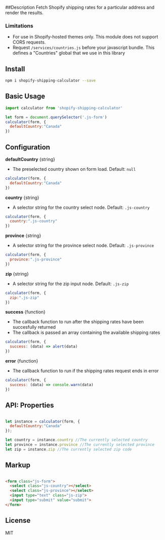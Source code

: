 ##Description
Fetch Shopify shipping rates for a particular address and render the results.

### Limitations
- For use in Shopify-hosted themes only. This module does not support CORS requests.
- Request ```/services/countries.js``` before your javascript bundle. This defines a "Countries" global that we use in this library

## Install 
```bash
npm i shopify-shipping-calculator --save
```

## Basic Usage
```javascript
import calculator from 'shopify-shipping-calculator'

let form = document.querySelector('.js-form')
calculator(form, {
  defaultCountry:"Canada"
})
```

## Configuration

**defaultCountry** {string}
- The preselected country shown on form load. Default: ```null```
```javascript
calculator(form, {
  defaultCountry:"Canada"
})
```

**country** {string}
- A selector string for the country select node. Default: ```.js-country```
```javascript
calculator(form, {
  country:".js-country"
})
```

**province** {string}
- A selector string for the province select node. Default: ```.js-province```
```javascript
calculator(form, {
  province:".js-province"
})
```

**zip** {string}
- A selector string for the zip input node. Default: ```.js-zip```

```javascript
calculator(form, {
  zip:".js-zip"
})
```

**success** {function}
- The callback function to run after the shipping rates have been succesfully returned
- The callback is passed an array containing the available shipping rates
```javascript
calculator(form, {
  success: (data) => alert(data)
})
```

**error** {function}
- The callback function to run if the shipping rates request ends in error
```javascript
calculator(form, {
  success: (data) => console.warn(data)
})
```

## API: Properties
```javascript

let instance = calculator(form, {
  defaultCountry:"Canada"
});

let country = instance.country //The currently selected country
let province = instance.province //The currently selected province
let zip = instance.zip //The currently selected zip code
```

## Markup
```html

<form class="js-form">
  <select class="js-country"></select>
  <select class="js-province"></select>
  <input type="text" class="js-zip">
  <input type="submit" value="submit">
</form>
```

## License 
MIT
